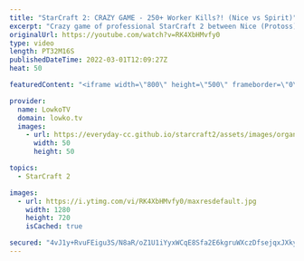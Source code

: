 ```yaml
---
title: "StarCraft 2: CRAZY GAME - 250+ Worker Kills?! (Nice vs Spirit)"
excerpt: "Crazy game of professional StarCraft 2 between Nice (Protoss) and Spirit (Terran). Nice decides to play a Protoss build that reminds me of the way that Zerg players play. Lots of Probes, lots of expansions and tons of Zealots. Spirit is forced to play defensively, but deals damage with Medivac drops"
originalUrl: https://youtube.com/watch?v=RK4XbHMvfy0
type: video
length: PT32M16S
publishedDateTime: 2022-03-01T12:09:27Z
heat: 50

featuredContent: "<iframe width=\"800\" height=\"500\" frameborder=\"0\" src=\"https://www.youtube.com/embed/RK4XbHMvfy0\" allow=\"accelerometer; autoplay; encrypted-media; gyroscope; picture-in-picture\" allowfullscreen></iframe>"

provider:
  name: LowkoTV
  domain: lowko.tv
  images:
    - url: https://everyday-cc.github.io/starcraft2/assets/images/organizations/lowko.tv-50x50.jpg
      width: 50
      height: 50

topics:
  - StarCraft 2

images:
  - url: https://i.ytimg.com/vi/RK4XbHMvfy0/maxresdefault.jpg
    width: 1280
    height: 720
    isCached: true

secured: "4vJ1y+RvuFEigu3S/N8aR/oZ1U1iYyxWCqE8Sfa2E6kgruWXczDfsejqxJXky8oHpGXa4+E9u0i23YNLoABJXhQGuYR9I+eEomkxw93O/catEjCAqDxZYnaeTO2JX06Tz8h5deRGrPl7XBOlmvL84HlDOgtw5Z3H5cGru9TYVQaewAQgxQT8InQAmEPtgPkVuo/IEKbVlq1x0uTuNdBjbGCPcJysTVUkscCnysJJJ0rE/y9BpR2wJX7E3srLYpZe3Z6w13Q1Z7MPrUenO9jY8H70z5xtmf3L8o9SjkeQRZo2sN6UlvmNb+9XaldXxlbDxijPivAvwKBk36V/9kNVKwiEqndVArw/JCIgF9CPoedJPFLi+8NM9UxIiJpGgKBpvnYPU76wyvApAQNTaRijzHM/NLb42ceDxSZF+MJ2JSk=;ryGVqcbpdr+vlKMZJO8egw=="
---
```


